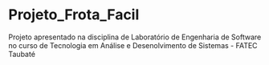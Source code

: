 # Projeto_Frota_Facil

Projeto apresentado na disciplina de Laboratório de Engenharia de Software no curso de Tecnologia em Análise e Desenolvimento de Sistemas - FATEC Taubaté
